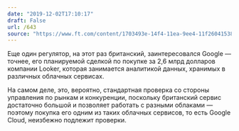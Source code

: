 ```yaml
---
date: "2019-12-02T17:10:17"
draft: False
url: /643
source: "https://www.ft.com/content/1703493e-14f4-11ea-9ee4-11f260415385"
---
```


Еще один регулятор, на этот раз британский, заинтересовался Google — точнее, его планируемой сделкой по покупке за 2,6 млрд долларов компании Looker, которая занимается аналитикой данных, хранимых в различных облачных сервисах.

На самом деле, это, вероятно, стандартная проверка со стороны управления по рынкам и конкуренции, поскольку британский сервис достаточно большой и позволяет работать с разными облаками — поэтому покупка его одним из таких облачных сервисов, то есть Google Cloud, неизбежно подлежит проверки.
